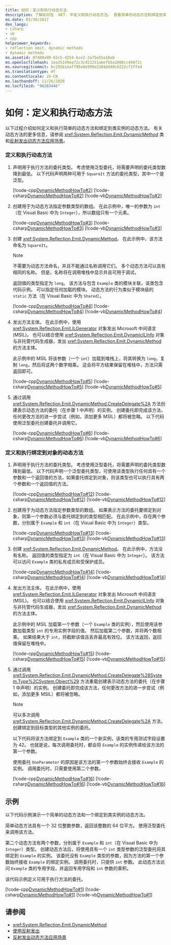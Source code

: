 ```yaml
---
title: 如何：定义和执行动态方法
description: 了解如何在 .NET. 中定义和执行动态方法。 查看简单的动态方法和绑定到类实例的动态方法的示例。
ms.date: 03/30/2017
dev_langs:
- csharp
- vb
- cpp
helpviewer_keywords:
- reflection emit, dynamic methods
- dynamic methods
ms.assetid: 07d08a99-62c5-4254-bce2-2a75e55a18ab
ms.openlocfilehash: 1ea15149ea72c3c422251abefb5a1008cc496f2c
ms.sourcegitcommit: bc293b14af795e0e999e3304dd40c0222cf2ffe4
ms.translationtype: HT
ms.contentlocale: zh-CN
ms.lasthandoff: 11/26/2020
ms.locfileid: "96263446"
---
```

# <a name="how-to-define-and-execute-dynamic-methods"></a>如何：定义和执行动态方法

以下过程介绍如何定义和执行简单的动态方法和绑定到类实例的动态方法。 有关动态方法的更多信息，请参阅 <xref:System.Reflection.Emit.DynamicMethod> 类和[反射发出动态方法应用场景](/previous-versions/dotnet/netframework-4.0/sfk2s47t(v=vs.100))。  
  
### <a name="to-define-and-execute-a-dynamic-method"></a>定义和执行动态方法  
  
1. 声明用于执行方法的委托类型。 考虑使用泛型委托，将需要声明的委托类型数降到最低。 以下代码声明两种可用于 `SquareIt` 方法的委托类型，其中一个是泛型。  
  
     [!code-cpp[DynamicMethodHowTo#2](../../../samples/snippets/cpp/VS_Snippets_CLR/DynamicMethodHowTo/cpp/source.cpp#2)]
     [!code-csharp[DynamicMethodHowTo#2](../../../samples/snippets/csharp/VS_Snippets_CLR/DynamicMethodHowTo/cs/source.cs#2)]
     [!code-vb[DynamicMethodHowTo#2](../../../samples/snippets/visualbasic/VS_Snippets_CLR/DynamicMethodHowTo/vb/source.vb#2)]  
  
2. 创建用于为动态方法指定参数类型的数组。 在此示例中，唯一的参数为 `int`（在 Visual Basic 中为 `Integer`），所以数组只有一个元素。  
  
     [!code-cpp[DynamicMethodHowTo#3](../../../samples/snippets/cpp/VS_Snippets_CLR/DynamicMethodHowTo/cpp/source.cpp#3)]
     [!code-csharp[DynamicMethodHowTo#3](../../../samples/snippets/csharp/VS_Snippets_CLR/DynamicMethodHowTo/cs/source.cs#3)]
     [!code-vb[DynamicMethodHowTo#3](../../../samples/snippets/visualbasic/VS_Snippets_CLR/DynamicMethodHowTo/vb/source.vb#3)]  
  
3. 创建 <xref:System.Reflection.Emit.DynamicMethod>。 在此示例中，该方法命名为 `SquareIt`。  
  
    > [!NOTE]
    > 不需要为动态方法命名，并且不能通过名称调用它们。 多个动态方法可以具有相同的名称。 但是，名称将在调用堆栈中显示并且可用于调试。  
  
     返回值的类型指定为 `long`。 该方法与包含 `Example` 类的模块关联，该类包含代码示例。 可以指定任何加载的模块。 动态方法的行为类似于模块级的 `static` 方法（在 Visual Basic 中为 `Shared`）。  
  
     [!code-cpp[DynamicMethodHowTo#4](../../../samples/snippets/cpp/VS_Snippets_CLR/DynamicMethodHowTo/cpp/source.cpp#4)]
     [!code-csharp[DynamicMethodHowTo#4](../../../samples/snippets/csharp/VS_Snippets_CLR/DynamicMethodHowTo/cs/source.cs#4)]
     [!code-vb[DynamicMethodHowTo#4](../../../samples/snippets/visualbasic/VS_Snippets_CLR/DynamicMethodHowTo/vb/source.vb#4)]  
  
4. 发出方法主体。 在此示例中，使用 <xref:System.Reflection.Emit.ILGenerator> 对象发出 Microsoft 中间语言 (MSIL)。 也可以结合使用 <xref:System.Reflection.Emit.DynamicILInfo> 对象与非托管代码生成器，发出 <xref:System.Reflection.Emit.DynamicMethod> 的方法主体。  
  
     此示例中的 MSIL 将该参数（一个 `int`）加载到堆栈上，将其转换为 `long`，复制 `long`，然后将这两个数字相乘。 这会将平方结果保留在堆栈中，方法只需返回即可。  
  
     [!code-cpp[DynamicMethodHowTo#5](../../../samples/snippets/cpp/VS_Snippets_CLR/DynamicMethodHowTo/cpp/source.cpp#5)]
     [!code-csharp[DynamicMethodHowTo#5](../../../samples/snippets/csharp/VS_Snippets_CLR/DynamicMethodHowTo/cs/source.cs#5)]
     [!code-vb[DynamicMethodHowTo#5](../../../samples/snippets/visualbasic/VS_Snippets_CLR/DynamicMethodHowTo/vb/source.vb#5)]  
  
5. 通过调用 <xref:System.Reflection.Emit.DynamicMethod.CreateDelegate%2A> 方法创建表示动态方法的委托（在步骤 1 中声明）的实例。 创建委托即完成该方法，任何更改方法的进一步尝试（例如，添加更多 MSIL）都将被忽略。 以下代码使用泛型委托创建委托并调用它。  
  
     [!code-cpp[DynamicMethodHowTo#6](../../../samples/snippets/cpp/VS_Snippets_CLR/DynamicMethodHowTo/cpp/source.cpp#6)]
     [!code-csharp[DynamicMethodHowTo#6](../../../samples/snippets/csharp/VS_Snippets_CLR/DynamicMethodHowTo/cs/source.cs#6)]
     [!code-vb[DynamicMethodHowTo#6](../../../samples/snippets/visualbasic/VS_Snippets_CLR/DynamicMethodHowTo/vb/source.vb#6)]  
  
### <a name="to-define-and-execute-a-dynamic-method-that-is-bound-to-an-object"></a>定义和执行绑定到对象的动态方法  
  
1. 声明用于执行方法的委托类型。 考虑使用泛型委托，将需要声明的委托类型数降到最低。 以下代码声明一个泛型委托类型，可使用该类型执行任何具有一个参数和一个返回值的方法，如果委托绑定到对象，则该类型也可以执行具有两个参数和一个返回值的方法。  
  
     [!code-cpp[DynamicMethodHowTo#12](../../../samples/snippets/cpp/VS_Snippets_CLR/DynamicMethodHowTo/cpp/source.cpp#12)]
     [!code-csharp[DynamicMethodHowTo#12](../../../samples/snippets/csharp/VS_Snippets_CLR/DynamicMethodHowTo/cs/source.cs#12)]
     [!code-vb[DynamicMethodHowTo#12](../../../samples/snippets/visualbasic/VS_Snippets_CLR/DynamicMethodHowTo/vb/source.vb#12)]  
  
2. 创建用于为动态方法指定参数类型的数组。 如果表示方法的委托要绑定到对象，则第一个参数必须与委托绑定到的类型相匹配。 在此示例中，存在两个参数，分别属于 `Example` 和 `int`（在 Visual Basic 中为 `Integer`）类型。  
  
     [!code-cpp[DynamicMethodHowTo#13](../../../samples/snippets/cpp/VS_Snippets_CLR/DynamicMethodHowTo/cpp/source.cpp#13)]
     [!code-csharp[DynamicMethodHowTo#13](../../../samples/snippets/csharp/VS_Snippets_CLR/DynamicMethodHowTo/cs/source.cs#13)]
     [!code-vb[DynamicMethodHowTo#13](../../../samples/snippets/visualbasic/VS_Snippets_CLR/DynamicMethodHowTo/vb/source.vb#13)]  
  
3. 创建 <xref:System.Reflection.Emit.DynamicMethod>。 在此示例中，方法没有名称。 返回值的类型指定为 `int`（在 Visual Basic 中为 `Integer`）。 该方法可以访问 `Example` 类的私有成员和受保护成员。  
  
     [!code-cpp[DynamicMethodHowTo#14](../../../samples/snippets/cpp/VS_Snippets_CLR/DynamicMethodHowTo/cpp/source.cpp#14)]
     [!code-csharp[DynamicMethodHowTo#14](../../../samples/snippets/csharp/VS_Snippets_CLR/DynamicMethodHowTo/cs/source.cs#14)]
     [!code-vb[DynamicMethodHowTo#14](../../../samples/snippets/visualbasic/VS_Snippets_CLR/DynamicMethodHowTo/vb/source.vb#14)]  
  
4. 发出方法主体。 在此示例中，使用 <xref:System.Reflection.Emit.ILGenerator> 对象发出 Microsoft 中间语言 (MSIL)。 也可以结合使用 <xref:System.Reflection.Emit.DynamicILInfo> 对象与非托管代码生成器，发出 <xref:System.Reflection.Emit.DynamicMethod> 的方法主体。  
  
     此示例中的 MSIL 加载第一个参数（一个 `Example` 类的实例），然后使用该参数加载类型 `int` 的专用实例字段的值。 然后加载第二个参数，并将两个数相乘。 如果结果大于 `int`，将截断该值且丢弃最高有效位。 该方法返回，返回值保留在堆栈中。  
  
     [!code-cpp[DynamicMethodHowTo#15](../../../samples/snippets/cpp/VS_Snippets_CLR/DynamicMethodHowTo/cpp/source.cpp#15)]
     [!code-csharp[DynamicMethodHowTo#15](../../../samples/snippets/csharp/VS_Snippets_CLR/DynamicMethodHowTo/cs/source.cs#15)]
     [!code-vb[DynamicMethodHowTo#15](../../../samples/snippets/visualbasic/VS_Snippets_CLR/DynamicMethodHowTo/vb/source.vb#15)]  
  
5. 通过调用 <xref:System.Reflection.Emit.DynamicMethod.CreateDelegate%28System.Type%2CSystem.Object%29> 方法重载创建表示动态方法的委托（在步骤 1 中声明）的实例。 创建委托即完成该方法，任何更改方法的进一步尝试（例如，添加更多 MSIL）都将被忽略。  
  
    > [!NOTE]
    > 可以多次调用 <xref:System.Reflection.Emit.DynamicMethod.CreateDelegate%2A> 方法，创建绑定到目标类型的其他实例的委托。  
  
     以下代码将该方法绑定到 `Example` 类的一个新实例，该类的专用测试字段设置为 42。 也就是说，每次调用委托时，都会将 `Example` 的实例传递给该方法的第一个参数。  
  
     使用委托 `OneParameter` 的原因是该方法的第一个参数始终会接收 `Example` 的实例。 调用委托时，只需要使用第二个参数。  
  
     [!code-cpp[DynamicMethodHowTo#16](../../../samples/snippets/cpp/VS_Snippets_CLR/DynamicMethodHowTo/cpp/source.cpp#16)]
     [!code-csharp[DynamicMethodHowTo#16](../../../samples/snippets/csharp/VS_Snippets_CLR/DynamicMethodHowTo/cs/source.cs#16)]
     [!code-vb[DynamicMethodHowTo#16](../../../samples/snippets/visualbasic/VS_Snippets_CLR/DynamicMethodHowTo/vb/source.vb#16)]  
  
## <a name="example"></a>示例  

 以下代码示例演示一个简单的动态方法和一个绑定到类实例的动态方法。  
  
 简单动态方法具有一个 32 位整数参数，返回该整数的 64 位平方。 使用泛型委托来调用该方法。  
  
 第二个动态方法有两个参数，分别属于 `Example` 和 `int`（在 Visual Basic 中为 `Integer`）类型。 创建动态方法后，将使用具有一个 `int` 类型参数的泛型委托将其绑定到 `Example` 的实例。 该委托没有 `Example` 类型的参数，因为方法的第一个参数始终接收 `Example` 的绑定实例。 调用委托时，只提供 `int` 参数。 此动态方法访问 `Example` 类的专用字段，并返回专用字段和 `int` 参数的乘积。  
  
 该代码示例定义可用于执行方法的委托。  
  
 [!code-cpp[DynamicMethodHowTo#1](../../../samples/snippets/cpp/VS_Snippets_CLR/DynamicMethodHowTo/cpp/source.cpp#1)]
 [!code-csharp[DynamicMethodHowTo#1](../../../samples/snippets/csharp/VS_Snippets_CLR/DynamicMethodHowTo/cs/source.cs#1)]
 [!code-vb[DynamicMethodHowTo#1](../../../samples/snippets/visualbasic/VS_Snippets_CLR/DynamicMethodHowTo/vb/source.vb#1)]  
  
## <a name="see-also"></a>请参阅

- <xref:System.Reflection.Emit.DynamicMethod>
- [使用反射发出](/previous-versions/dotnet/netframework-4.0/3y322t50(v=vs.100))
- [反射发出动态方法应用场景](/previous-versions/dotnet/netframework-4.0/sfk2s47t(v=vs.100))

